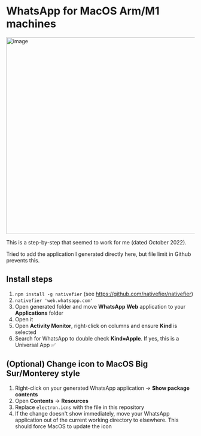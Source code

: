 # WhatsApp for MacOS Arm/M1 machines

<img width="524" alt="image" src="https://user-images.githubusercontent.com/4234732/195083454-ecc4497d-c9f8-4b08-81f6-49b8ac2c447f.png">

This is a step-by-step that seemed to work for me (dated October 2022).

Tried to add the application I generated directly here, but file limit in Github prevents this.

## Install steps

1. `npm install -g nativefier` (see https://github.com/nativefier/nativefier)
2. `nativefier 'web.whatsapp.com'`
3. Open generated folder and move **WhatsApp Web** application to your **Applications** folder
4. Open it
5. Open **Activity Monitor**, right-click on columns and ensure **Kind** is selected
6. Search for WhatsApp to double check **Kind=Apple**. If yes, this is a Universal App ✅

## (Optional) Change icon to MacOS Big Sur/Monterey style

1. Right-click on your generated WhatsApp application -> **Show package contents**
2. Open **Contents** -> **Resources**
3. Replace `electron.icns` with the file in this repository
4. If the change doesn't show immediately, move your WhatsApp application out of the current working directory to elsewhere. This should force MacOS to update the icon
